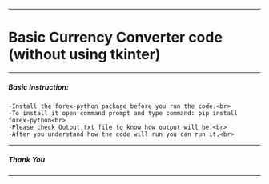 ***
# Basic Currency Converter code (without using tkinter)
***
##### Basic Instruction:

    -Install the forex-python package before you run the code.<br>
    -To install it open command prompt and type command: pip install forex-python<br>
    -Please check Output.txt file to know how output will be.<br>
    -After you understand how the code will run you can run it.<br>


***
##### Thank You
***
